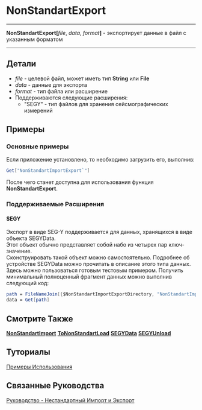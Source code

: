 # NonStandartExport

---

**NonStandartExport[**_file_, _data_, _format_**]** - экспортирует данные в файл с указанным форматом

---

## Детали

- _file_ - целевой файл, может иметь тип **String** или **File**
- _data_ - данные для экспорта
- _format_ - тип файла или расширение
- Поддерживаются следующие расширения:
  - "SEGY" - тип файлов для хранения сейсмографических измерений

## Примеры

### Основные примеры

Если приложение установлено, то необходимо загрузить его, выполнив:

```mathematica
Get["NonStandartImportExport`"]
```

После чего станет доступна для использования функция **NonStandartExport**.  

### Поддерживаемые Расширения

#### SEGY

Экспорт в виде SEG-Y поддерживается для данных, хранящихся в виде объекта SEGYData.  
Этот объект обычно представляет собой набо из четырех пар ключ-значение.  
Сконструировать такой объект можно самостоятельно.  Подробнее об устройстве SEGYData  можно прочитать в описание этого типа данных.  Здесь можно пользоваться готовым тестовым примером. Получить минимальный полноценный фрагмент данных можно выполнив следующий код:  

```mathematica
path = FileNameJoin[{$NonStandartImportExportDirectory, "NonStandartImportExportExample", "SEGYDataExample"}];
data = Get[path] 

```

## Смотрите Также

**[NonStandartImport](./NonStandartImport.md)** **[ToNonStandartLoad](./ToNonStandartLoad.md)**
**[SEGYData](./SEGYData.md)**
**[SEGYUnload](./SEGYUnload.md)**

## Туториалы

[Примеры Использования](../../Tutorials/ExampleOfUse.md)

## Связанные Руководства

[Руководство - Нестандартный Импорт и Экспорт](../../Guides/Guide.md)
